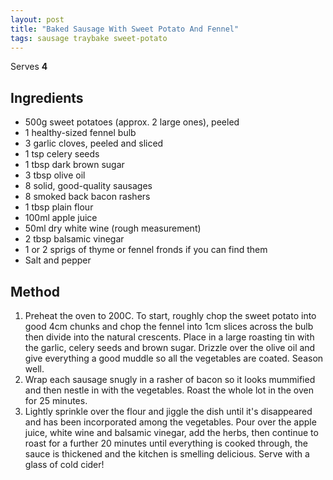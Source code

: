 ```yaml
---
layout: post
title: "Baked Sausage With Sweet Potato And Fennel"
tags: sausage traybake sweet-potato
---
```


Serves **4**

## Ingredients

* 500g sweet potatoes (approx. 2 large ones), peeled
* 1 healthy-sized fennel bulb
* 3 garlic cloves, peeled and sliced
* 1 tsp celery seeds
* 1 tbsp dark brown sugar
* 3 tbsp olive oil
* 8 solid, good-quality sausages
* 8 smoked back bacon rashers
* 1 tbsp plain flour
* 100ml apple juice
* 50ml dry white wine (rough measurement)
* 2 tbsp balsamic vinegar
* 1 or 2 sprigs of thyme or fennel fronds if you can find them
* Salt and pepper

## Method

1. Preheat the oven to 200C. To start, roughly chop the sweet potato into good 4cm chunks and chop
   the fennel into 1cm slices across the bulb then divide into the natural crescents. Place in a
   large roasting tin with the garlic, celery seeds and brown sugar. Drizzle over the olive oil and
   give everything a good muddle so all the vegetables are coated. Season well.
2. Wrap each sausage snugly in a rasher of bacon so it looks mummified and then nestle in with the
   vegetables. Roast the whole lot in the oven for 25 minutes.
3. Lightly sprinkle over the flour and jiggle the dish until it's disappeared and has been
   incorporated among the vegetables. Pour over the apple juice, white wine and balsamic vinegar,
   add the herbs, then continue to roast for a further 20 minutes until everything is cooked
   through, the sauce is thickened and the kitchen is smelling delicious. Serve with a glass of
   cold cider!
